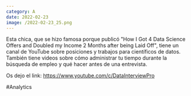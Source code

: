 ```yaml
--- 
category: A 
date: 2022-02-23 
image: /2022-02-23_25.png 
--- 
```


Esta chica, que se hizo famosa porque publicó "How I Got 4 Data Science Offers and Doubled my Income 2 Months after being Laid Off", tiene un canal de YouTube sobre posiciones y trabajos para científicos de datos. También tiene videos sobre cómo administrar tu tiempo durante la búsqueda de empleo y qué hacer antes de una entrevista.

Os dejo el link: https://www.youtube.com/c/DataInterviewPro

#Analytics